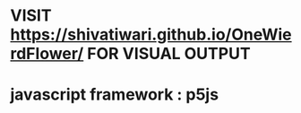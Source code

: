 # VISIT https://shivatiwari.github.io/OneWierdFlower/  FOR VISUAL OUTPUT
# javascript framework : p5js
